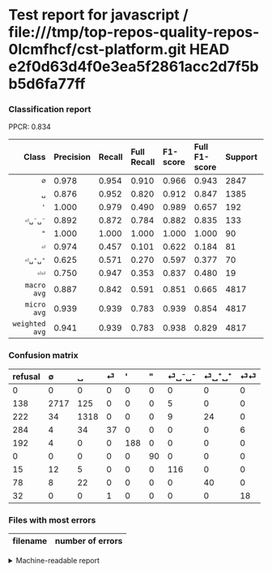 # Test report for javascript / file:///tmp/top-repos-quality-repos-0lcmfhcf/cst-platform.git HEAD e2f0d63d4f0e3ea5f2861acc2d7f5bb5d6fa77ff

### Classification report

PPCR: 0.834

| Class | Precision | Recall | Full Recall | F1-score | Full F1-score | Support | Full Support | PPCR |
|------:|:----------|:-------|:------------|:---------|:---------|:--------|:-------------|:-----|
| `∅` | 0.978| 0.954| 0.910| 0.966| 0.943| 2847| 2985| 0.954 |
| `␣` | 0.876| 0.952| 0.820| 0.912| 0.847| 1385| 1607| 0.862 |
| `'` | 1.000| 0.979| 0.490| 0.989| 0.657| 192| 384| 0.500 |
| `⏎␣⁻␣⁻` | 0.892| 0.872| 0.784| 0.882| 0.835| 133| 148| 0.899 |
| `"` | 1.000| 1.000| 1.000| 1.000| 1.000| 90| 90| 1.000 |
| `⏎` | 0.974| 0.457| 0.101| 0.622| 0.184| 81| 365| 0.222 |
| `⏎␣⁺␣⁺` | 0.625| 0.571| 0.270| 0.597| 0.377| 70| 148| 0.473 |
| `⏎⏎` | 0.750| 0.947| 0.353| 0.837| 0.480| 19| 51| 0.373 |
| `macro avg` | 0.887| 0.842| 0.591| 0.851| 0.665| 4817| 5778| 0.834 |
| `micro avg` | 0.939| 0.939| 0.783| 0.939| 0.854| 4817| 5778| 0.834 |
| `weighted avg` | 0.941| 0.939| 0.783| 0.938| 0.829| 4817| 5778| 0.834 |

### Confusion matrix

|refusal|  ∅| ␣| ⏎| '| "| ⏎␣⁻␣⁻| ⏎␣⁺␣⁺| ⏎⏎| 
|:---|:---|:---|:---|:---|:---|:---|:---|:---|
|0 |0 |0 |0 |0 |0 |0 |0 |0 |
|138 |2717 |125 |0 |0 |0 |5 |0 |0 |
|222 |34 |1318 |0 |0 |0 |9 |24 |0 |
|284 |4 |34 |37 |0 |0 |0 |0 |6 |
|192 |4 |0 |0 |188 |0 |0 |0 |0 |
|0 |0 |0 |0 |0 |90 |0 |0 |0 |
|15 |12 |5 |0 |0 |0 |116 |0 |0 |
|78 |8 |22 |0 |0 |0 |0 |40 |0 |
|32 |0 |0 |1 |0 |0 |0 |0 |18 |

### Files with most errors

| filename | number of errors|
|:----:|:-----|

<details>
    <summary>Machine-readable report</summary>
```json
{
  "cl_report": {"\"": {"f1-score": 1.0, "precision": 1.0, "recall": 1.0, "support": 90}, "\u0027": {"f1-score": 0.9894736842105264, "precision": 1.0, "recall": 0.9791666666666666, "support": 192}, "macro avg": {"f1-score": 0.8507468884805662, "precision": 0.8868764383185999, "recall": 0.8416120852515401, "support": 4817}, "micro avg": {"f1-score": 0.9391737596014117, "precision": 0.9391737596014117, "recall": 0.9391737596014117, "support": 4817}, "weighted avg": {"f1-score": 0.9381192049336999, "precision": 0.9414044025263429, "recall": 0.9391737596014117, "support": 4817}, "\u2205": {"f1-score": 0.9658727337362246, "precision": 0.9776898164807485, "recall": 0.954337899543379, "support": 2847}, "\u23ce": {"f1-score": 0.6218487394957983, "precision": 0.9736842105263158, "recall": 0.4567901234567901, "support": 81}, "\u23ce\u23ce": {"f1-score": 0.8372093023255814, "precision": 0.75, "recall": 0.9473684210526315, "support": 19}, "\u23ce\u2423\u207a\u2423\u207a": {"f1-score": 0.5970149253731343, "precision": 0.625, "recall": 0.5714285714285714, "support": 70}, "\u23ce\u2423\u207b\u2423\u207b": {"f1-score": 0.8821292775665398, "precision": 0.8923076923076924, "recall": 0.8721804511278195, "support": 133}, "\u2423": {"f1-score": 0.9124264451367254, "precision": 0.8763297872340425, "recall": 0.9516245487364621, "support": 1385}},
  "cl_report_full": {"\"": {"f1-score": 1.0, "precision": 1.0, "recall": 1.0, "support": 90}, "\u0027": {"f1-score": 0.6573426573426574, "precision": 1.0, "recall": 0.4895833333333333, "support": 384}, "macro avg": {"f1-score": 0.6653650522458929, "precision": 0.8868764383185999, "recall": 0.591040996809358, "support": 5778}, "micro avg": {"f1-score": 0.8539877300613498, "precision": 0.9391737596014117, "recall": 0.7829698857736241, "support": 5778}, "weighted avg": {"f1-score": 0.8288372424841575, "precision": 0.9378456811325345, "recall": 0.7829698857736241, "support": 5778}, "\u2205": {"f1-score": 0.9427480916030534, "precision": 0.9776898164807485, "recall": 0.9102177554438861, "support": 2985}, "\u23ce": {"f1-score": 0.1836228287841191, "precision": 0.9736842105263158, "recall": 0.10136986301369863, "support": 365}, "\u23ce\u23ce": {"f1-score": 0.48, "precision": 0.75, "recall": 0.35294117647058826, "support": 51}, "\u23ce\u2423\u207a\u2423\u207a": {"f1-score": 0.3773584905660377, "precision": 0.625, "recall": 0.2702702702702703, "support": 148}, "\u23ce\u2423\u207b\u2423\u207b": {"f1-score": 0.8345323741007195, "precision": 0.8923076923076924, "recall": 0.7837837837837838, "support": 148}, "\u2423": {"f1-score": 0.847315975570556, "precision": 0.8763297872340425, "recall": 0.8201617921593031, "support": 1607}},
  "ppcr": 0.8336794738663897
}
```
</details>
